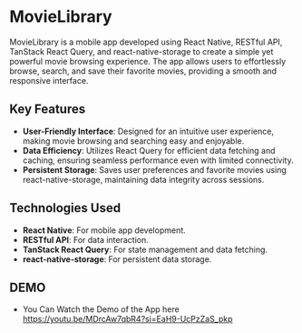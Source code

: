 # MovieLibrary

MovieLibrary is a mobile app developed using React Native, RESTful API, TanStack React Query, and react-native-storage to create a simple yet powerful movie browsing experience. The app allows users to effortlessly browse, search, and save their favorite movies, providing a smooth and responsive interface.

## Key Features

- **User-Friendly Interface**: Designed for an intuitive user experience, making movie browsing and searching easy and enjoyable.
- **Data Efficiency**: Utilizes React Query for efficient data fetching and caching, ensuring seamless performance even with limited connectivity.
- **Persistent Storage**: Saves user preferences and favorite movies using react-native-storage, maintaining data integrity across sessions.

## Technologies Used

- **React Native**: For mobile app development.
- **RESTful API**: For data interaction.
- **TanStack React Query**: For state management and data fetching.
- **react-native-storage**: For persistent data storage.

## DEMO
 - You Can Watch the Demo of the App here
         https://youtu.be/MDrcAw7qbR4?si=EaH9-UcPzZaS_pkp 
